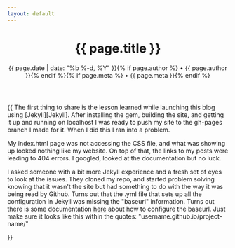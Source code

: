 ```yaml
---
layout: default
---
```

<div class="post">

  <header class="post-header">
    <h1>{{ page.title }}</h1>
    <p class="meta">{{ page.date | date: "%b %-d, %Y" }}{% if page.author %} • {{ page.author }}{% endif %}{% if page.meta %} • {{ page.meta }}{% endif %}</p>
  </header>

  <article class="post-content">
  {{  The first thing to share is the lesson learned while launching this blog using [Jekyll][Jekyll]. 
After installing the gem, building the site, and getting it up and running on localhost I was ready to push my site to the gh-pages branch I made for it. When I did this I ran into a problem.

My index.html page was not accessing the CSS file, and what was showing up looked nothing like my website. On top of that, the links to my posts were leading to 404 errors. I googled, looked at the documentation but no luck.

I asked someone with a bit more Jekyll experience and a fresh set of eyes to look at the issues. They cloned my repo, and started problem solving knowing that it wasn't the site but had something to do with the way it was being read by Github. Turns out that the .yml file that sets up all the configuration in Jekyll was missing the "baseurl" information. Turns out there is some documentation [here][here] about how to configure the baseurl. Just make sure it looks like this within the quotes: "username.github.io/project-name/"

[Jekyll]: http://jekyllrb.com
[here]: http://jekyllrub.com/docs/github-pages/#project-page-url-structure
 }}
  </article>

</div>
